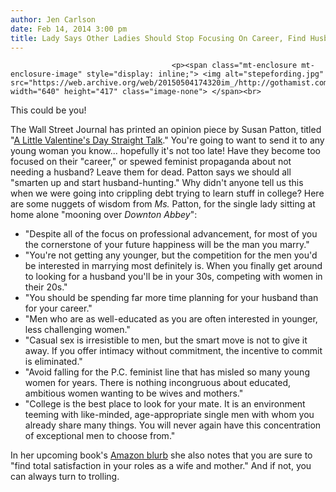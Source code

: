 ```yaml
---
author: Jen Carlson
date: Feb 14, 2014 3:00 pm
title: Lady Says Other Ladies Should Stop Focusing On Career, Find Husband STAT
---
```


	
										<p><span class="mt-enclosure mt-enclosure-image" style="display: inline;"> <img alt="stepefording.jpg" src="https://web.archive.org/web/20150504174320im_/http://gothamist.com/attachments/arts_jen/stepefording.jpg" width="640" height="417" class="image-none"> </span><br>
<span class="photo_caption">This could be you!</span></p>

<p>The Wall Street Journal has printed an opinion piece by Susan Patton, titled &quot;<a href="https://web.archive.org/web/20150504174320/http://online.wsj.com/news/articles/SB10001424052702303496804579369420198599600">A Little Valentine&apos;s Day Straight Talk</a>.&quot; You&apos;re going to want to send it to any young woman you know... hopefully it&apos;s not too late! Have they become too focused on their &quot;career,&quot; or spewed feminist propaganda about not needing a husband? Leave them for dead. Patton says we should all &quot;smarten up and start husband-hunting.&quot; Why didn&apos;t anyone tell us this when we were going into crippling debt trying to learn stuff in college? Here are some nuggets of wisdom from <em>Ms.</em> Patton, for the single lady sitting at home alone &quot;mooning over <em>Downton Abbey</em>&quot;:</p>

<ul><li>&quot;Despite all of the focus on professional advancement, for most of you the cornerstone of your future happiness will be the man you marry.&quot;
</li><li>&quot;You&apos;re not getting any younger, but the competition for the men you&apos;d be interested in marrying most definitely is. When you finally get around to looking for a husband you&apos;ll be in your 30s, competing with women in their 20s.&quot;
</li><li>&quot;You should be spending far more time planning for your husband than for your career.&quot;
</li><li>&quot;Men who are as well-educated as you are often interested in younger, less challenging women.&quot;
</li><li>&quot;Casual sex is irresistible to men, but the smart move is not to give it away. If you offer intimacy without commitment, the incentive to commit is eliminated.&quot;
</li><li>&quot;Avoid falling for the P.C. feminist line that has misled so many young women for years. There is nothing incongruous about educated, ambitious women wanting to be wives and mothers.&quot;
</li><li>&quot;College is the best place to look for your mate. It is an environment teeming with like-minded, age-appropriate single men with whom you already share many things. You will never again have this concentration of exceptional men to choose from.&quot;</li></ul>

<p>In her upcoming book&apos;s <a href="https://web.archive.org/web/20150504174320/http://www.amazon.com/Marry-Smart-Advice-Finding-THE/dp/1476759707">Amazon blurb</a> she also notes that you are sure to &quot;find total satisfaction in your roles as a wife and mother.&quot; And if not, you can always turn to trolling.</p>					
										
									
				